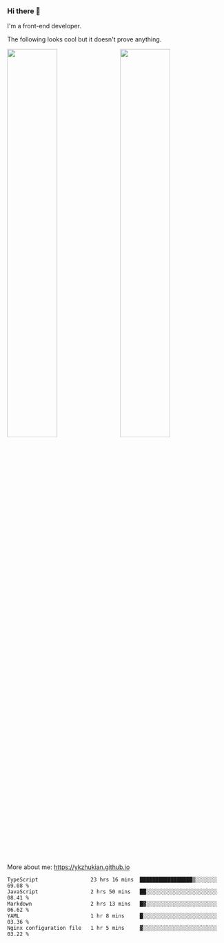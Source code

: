 ### Hi there 👋

I'm a front-end developer.

The following looks cool but it doesn't prove anything.

[<img align="right" width="48%" src="https://github-readme-stats.vercel.app/api?username=ykzhukian&show_icons=true&theme=dracula">](https://github.com/anuraghazra/github-readme-stats)

[<img width="48%" src="https://github-readme-stats.vercel.app/api/top-langs/?username=ykzhukian&layout=compact&theme=dracula">](https://github.com/anuraghazra/github-readme-stats)

More about me: 
https://ykzhukian.github.io

<!--START_SECTION:waka-->
```text
TypeScript                 23 hrs 16 mins  █████████████████▒░░░░░░░   69.08 % 
JavaScript                 2 hrs 50 mins   ██░░░░░░░░░░░░░░░░░░░░░░░   08.41 % 
Markdown                   2 hrs 13 mins   █▓░░░░░░░░░░░░░░░░░░░░░░░   06.62 % 
YAML                       1 hr 8 mins     █░░░░░░░░░░░░░░░░░░░░░░░░   03.36 % 
Nginx configuration file   1 hr 5 mins     ▓░░░░░░░░░░░░░░░░░░░░░░░░   03.22 % 
```
<!--END_SECTION:waka-->
